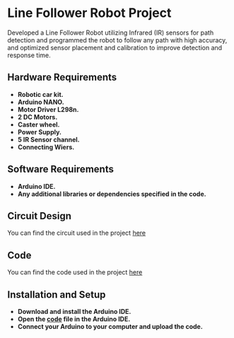 # Line Follower Robot Project

Developed a Line Follower Robot utilizing Infrared (IR) sensors for path detection and programmed the robot to follow any path with high accuracy, and optimized sensor placement and 
calibration to improve detection and response time.

## Hardware Requirements

-  **Robotic car kit.**
-  **Arduino NANO.**
-  **Motor Driver L298n.**
-  **2 DC Motors.**
-  **Caster wheel.**
-  **Power Supply.**
-  **5 IR Sensor channel.**
-  **Connecting Wiers.**

## Software Requirements

-  **Arduino IDE.**
-  **Any additional libraries or dependencies specified in the code.**

## Circuit Design

You can find the circuit used in the project [here](https://github.com/ayshashaban/LT-robot/blob/main/LT_ROBOT.png)

## Code

You can find the code used in the project [here](https://github.com/ayshashaban/LT-robot/blob/main/code.pm)

## Installation and Setup

-  **Download and install the Arduino IDE.**
-  **Open the [code](https://github.com/ayshashaban/LT-robot/blob/main/code.pm) file in the Arduino IDE.**
-  **Connect your Arduino to your computer and upload the code.**

